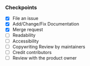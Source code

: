 ### Checkpoints
- [x] File an issue
- [x] Add/Change/Fix Documentation
- [x] Merge request
- [ ] Readability
- [ ] Accessibility
- [ ] Copywriting Review by maintainers
- [ ] Credit contributors
- [ ] Review with the product owner
